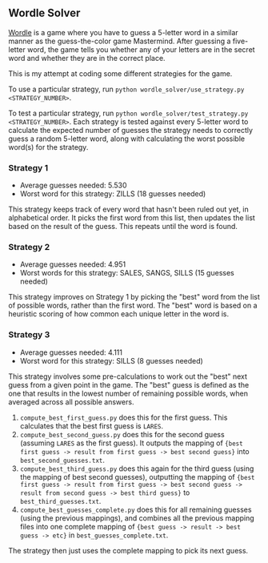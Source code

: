 ## Wordle Solver
  
[Wordle](https://www.powerlanguage.co.uk/wordle/) is a game where you have to guess a 5-letter word in a similar manner
as the guess-the-color game Mastermind. After guessing a five-letter word, the game tells you whether any of your
letters are in the secret word and whether they are in the correct place.

This is my attempt at coding some different strategies for the game.

To use a particular strategy, run `python wordle_solver/use_strategy.py <STRATEGY_NUMBER>`.

To test a particular strategy, run `python wordle_solver/test_strategy.py <STRATEGY_NUMBER>`. Each strategy
is tested against every 5-letter word to calculate the expected number of guesses the strategy needs to correctly
guess a random 5-letter word, along with calculating the worst possible word(s) for the strategy.

### Strategy 1
  
* Average guesses needed: 5.530
* Worst word for this strategy: ZILLS (18 guesses needed)

This strategy keeps track of every word that hasn't been ruled out yet, in alphabetical order. It picks the first word
from this list, then updates the list based on the result of the guess. This repeats until the word is found.

### Strategy 2

* Average guesses needed: 4.951
* Worst words for this strategy: SALES, SANGS, SILLS (15 guesses needed)

This strategy improves on Strategy 1 by picking the "best" word from the list of possible words, rather than the first
word. The "best" word is based on a heuristic scoring of how common each unique letter in the word is.

### Strategy 3

* Average guesses needed: 4.111
* Worst word for this strategy: SILLS (8 guesses needed)

This strategy involves some pre-calculations to work out the "best" next guess from a given point in the game. The
"best" guess is defined as the one that results in the lowest number of remaining possible words, when averaged across
all possible answers.

1. `compute_best_first_guess.py` does this for the first guess. This calculates that the best first guess is `LARES`.
2. `compute_best_second_guess.py` does this for the second guess (assuming `LARES` as the first guess). It outputs
the mapping of `{best first guess -> result from first guess -> best second guess}` into `best_second_guesses.txt`.
3. `compute_best_third_guess.py` does this again for the third guess (using the mapping of best second guesses),
outputting the mapping of `{best first guess -> result from first guess -> best second guess -> result from second guess -> best third guess}`
to `best_third_guesses.txt`.
4. `compute_best_guesses_complete.py` does this for all remaining guesses (using the previous mappings), and combines
all the previous mapping files into one complete mapping of `{best guess -> result -> best guess -> etc}` in
`best_guesses_complete.txt`. 

The strategy then just uses the complete mapping to pick its next guess.
